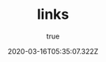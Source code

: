 ---
title: 'links'
excerpt: 'links'
coverImage: '/assets/blog/preview/cover.jpg'
date: '2020-03-16T05:35:07.322Z'
author:
 name: Joe Haddad
 picture: '/assets/blog/authors/joe.jpeg'
ogImage:
 url: '/assets/blog/preview/cover.jpg'
---